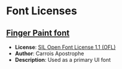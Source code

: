 # Font Licenses

## [Finger Paint font](https://fonts.google.com/specimen/Finger+Paint)
- **License**: [SIL Open Font License 1.1 (OFL)](https://openfontlicense.org/open-font-license-official-text/)
- **Author**: Carrois Apostrophe
- **Description**: Used as a primary UI font
